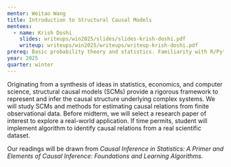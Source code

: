 ```yaml
---
mentor: Weitao Wang
title: Introduction to Structural Causal Models
mentees:
  - name: Krish Doshi
    slides: writeups/win2025/slides/slides-krish-doshi.pdf
    writeup: writeups/win2025/writeups/writeup-krish-doshi.pdf
prereq: Basic probability theory and statistics. Familiarity with R/Python.
year: 2025
quarter: winter
---
```


Originating from a synthesis of ideas in statistics, economics, and computer science, structural causal models (SCMs) provide a rigorous framework to represent and infer the causal structure underlying complex systems. We will study SCMs and methods for estimating causal relations from finite observational data. Before midterm, we will select a research paper of interest to explore a real-world application. If time permits, student will implement algorithm to identify causal relations from a real scientific dataset.

Our readings will be drawn from *Causal Inference in Statistics: A Primer and Elements of Causal Inference: Foundations and Learning Algorithms.*